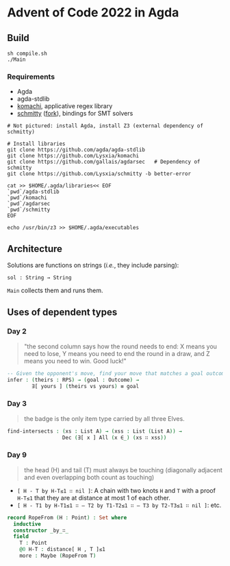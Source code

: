 Advent of Code 2022 in Agda
===========================

Build
-----

```
sh compile.sh
./Main
```

### Requirements

- Agda
- agda-stdlib
- [komachi](https://github.com/Lysxia/komachi), applicative regex library
- [schmitty](https://github.com/wenkokke/schmitty) ([fork](https://github.com/Lysxia/schmitty/tree/better-error)), bindings for SMT solvers

```
# Not pictured: install Agda, install Z3 (external dependency of schmitty)

# Install libraries
git clone https://github.com/agda/agda-stdlib
git clone https://github.com/Lysxia/komachi
git clone https://github.com/gallais/agdarsec   # Dependency of schmitty
git clone https://github.com/Lysxia/schmitty -b better-error

cat >> $HOME/.agda/libraries<< EOF
`pwd`/agda-stdlib
`pwd`/komachi
`pwd`/agdarsec
`pwd`/schmitty
EOF

echo /usr/bin/z3 >> $HOME/.agda/executables
```

Architecture
------------

Solutions are functions on strings (*i.e.*, they include parsing):

```
sol : String → String
```

`Main` collects them and runs them.

Uses of dependent types
-----------------------

### Day 2

> "the second column says how the round needs to end:
> X means you need to lose,
> Y means you need to end the round in a draw,
> and Z means you need to win. Good luck!"

```agda
-- Given the opponent's move, find your move that matches a goal outcome.
infer : (theirs : RPS) → (goal : Outcome) →
        ∃[ yours ] (theirs vs yours) ≡ goal
```

### Day 3

> the badge is the only item type carried by all three Elves.

```agda
find-intersects : (xs : List A) → (xss : List (List A)) →
                  Dec (∃[ x ] All (x ∈_) (xs ∷ xss))
```

### Day 9

> the head (H) and tail (T) must always be touching (diagonally adjacent and
> even overlapping both count as touching)

- `[ H - T by H-T≤1 ∷ nil ]`: A chain with two knots `H` and `T` with a proof `H-T≤1` that they are at distance at most 1 of each other.
- `[ H - T1 by H-T1≤1 ∷ — T2 by T1-T2≤1 ∷ — T3 by T2-T3≤1 ∷ nil ]`: etc.

```agda
record RopeFrom (H : Point) : Set where
  inductive
  constructor _by_∷_
  field
    T : Point
    @0 H-T : distance[ H , T ]≤1
    more : Maybe (RopeFrom T)
```
